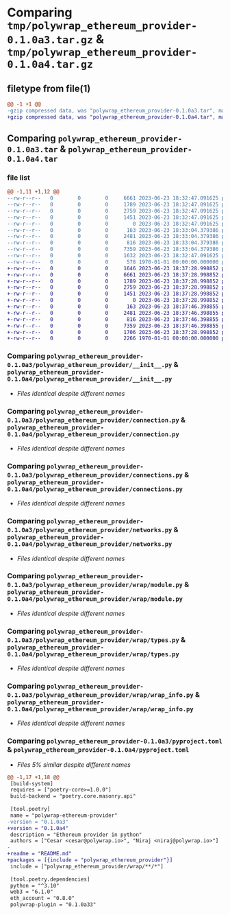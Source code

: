 # Comparing `tmp/polywrap_ethereum_provider-0.1.0a3.tar.gz` & `tmp/polywrap_ethereum_provider-0.1.0a4.tar.gz`

## filetype from file(1)

```diff
@@ -1 +1 @@
-gzip compressed data, was "polywrap_ethereum_provider-0.1.0a3.tar", max compression
+gzip compressed data, was "polywrap_ethereum_provider-0.1.0a4.tar", max compression
```

## Comparing `polywrap_ethereum_provider-0.1.0a3.tar` & `polywrap_ethereum_provider-0.1.0a4.tar`

### file list

```diff
@@ -1,11 +1,12 @@
--rw-r--r--   0        0        0     6661 2023-06-23 18:32:47.091625 polywrap_ethereum_provider-0.1.0a3/polywrap_ethereum_provider/__init__.py
--rw-r--r--   0        0        0     1789 2023-06-23 18:32:47.091625 polywrap_ethereum_provider-0.1.0a3/polywrap_ethereum_provider/connection.py
--rw-r--r--   0        0        0     2759 2023-06-23 18:32:47.091625 polywrap_ethereum_provider-0.1.0a3/polywrap_ethereum_provider/connections.py
--rw-r--r--   0        0        0     1451 2023-06-23 18:32:47.091625 polywrap_ethereum_provider-0.1.0a3/polywrap_ethereum_provider/networks.py
--rw-r--r--   0        0        0        0 2023-06-23 18:32:47.091625 polywrap_ethereum_provider-0.1.0a3/polywrap_ethereum_provider/py.typed
--rw-r--r--   0        0        0      163 2023-06-23 18:33:04.379386 polywrap_ethereum_provider-0.1.0a3/polywrap_ethereum_provider/wrap/__init__.py
--rw-r--r--   0        0        0     2481 2023-06-23 18:33:04.379386 polywrap_ethereum_provider-0.1.0a3/polywrap_ethereum_provider/wrap/module.py
--rw-r--r--   0        0        0      816 2023-06-23 18:33:04.379386 polywrap_ethereum_provider-0.1.0a3/polywrap_ethereum_provider/wrap/types.py
--rw-r--r--   0        0        0     7359 2023-06-23 18:33:04.379386 polywrap_ethereum_provider-0.1.0a3/polywrap_ethereum_provider/wrap/wrap_info.py
--rw-r--r--   0        0        0     1632 2023-06-23 18:32:47.091625 polywrap_ethereum_provider-0.1.0a3/pyproject.toml
--rw-r--r--   0        0        0      578 1970-01-01 00:00:00.000000 polywrap_ethereum_provider-0.1.0a3/PKG-INFO
+-rw-r--r--   0        0        0     1646 2023-06-23 18:37:28.998852 polywrap_ethereum_provider-0.1.0a4/README.md
+-rw-r--r--   0        0        0     6661 2023-06-23 18:37:28.998852 polywrap_ethereum_provider-0.1.0a4/polywrap_ethereum_provider/__init__.py
+-rw-r--r--   0        0        0     1789 2023-06-23 18:37:28.998852 polywrap_ethereum_provider-0.1.0a4/polywrap_ethereum_provider/connection.py
+-rw-r--r--   0        0        0     2759 2023-06-23 18:37:28.998852 polywrap_ethereum_provider-0.1.0a4/polywrap_ethereum_provider/connections.py
+-rw-r--r--   0        0        0     1451 2023-06-23 18:37:28.998852 polywrap_ethereum_provider-0.1.0a4/polywrap_ethereum_provider/networks.py
+-rw-r--r--   0        0        0        0 2023-06-23 18:37:28.998852 polywrap_ethereum_provider-0.1.0a4/polywrap_ethereum_provider/py.typed
+-rw-r--r--   0        0        0      163 2023-06-23 18:37:46.398855 polywrap_ethereum_provider-0.1.0a4/polywrap_ethereum_provider/wrap/__init__.py
+-rw-r--r--   0        0        0     2481 2023-06-23 18:37:46.398855 polywrap_ethereum_provider-0.1.0a4/polywrap_ethereum_provider/wrap/module.py
+-rw-r--r--   0        0        0      816 2023-06-23 18:37:46.398855 polywrap_ethereum_provider-0.1.0a4/polywrap_ethereum_provider/wrap/types.py
+-rw-r--r--   0        0        0     7359 2023-06-23 18:37:46.398855 polywrap_ethereum_provider-0.1.0a4/polywrap_ethereum_provider/wrap/wrap_info.py
+-rw-r--r--   0        0        0     1706 2023-06-23 18:37:28.998852 polywrap_ethereum_provider-0.1.0a4/pyproject.toml
+-rw-r--r--   0        0        0     2266 1970-01-01 00:00:00.000000 polywrap_ethereum_provider-0.1.0a4/PKG-INFO
```

### Comparing `polywrap_ethereum_provider-0.1.0a3/polywrap_ethereum_provider/__init__.py` & `polywrap_ethereum_provider-0.1.0a4/polywrap_ethereum_provider/__init__.py`

 * *Files identical despite different names*

### Comparing `polywrap_ethereum_provider-0.1.0a3/polywrap_ethereum_provider/connection.py` & `polywrap_ethereum_provider-0.1.0a4/polywrap_ethereum_provider/connection.py`

 * *Files identical despite different names*

### Comparing `polywrap_ethereum_provider-0.1.0a3/polywrap_ethereum_provider/connections.py` & `polywrap_ethereum_provider-0.1.0a4/polywrap_ethereum_provider/connections.py`

 * *Files identical despite different names*

### Comparing `polywrap_ethereum_provider-0.1.0a3/polywrap_ethereum_provider/networks.py` & `polywrap_ethereum_provider-0.1.0a4/polywrap_ethereum_provider/networks.py`

 * *Files identical despite different names*

### Comparing `polywrap_ethereum_provider-0.1.0a3/polywrap_ethereum_provider/wrap/module.py` & `polywrap_ethereum_provider-0.1.0a4/polywrap_ethereum_provider/wrap/module.py`

 * *Files identical despite different names*

### Comparing `polywrap_ethereum_provider-0.1.0a3/polywrap_ethereum_provider/wrap/types.py` & `polywrap_ethereum_provider-0.1.0a4/polywrap_ethereum_provider/wrap/types.py`

 * *Files identical despite different names*

### Comparing `polywrap_ethereum_provider-0.1.0a3/polywrap_ethereum_provider/wrap/wrap_info.py` & `polywrap_ethereum_provider-0.1.0a4/polywrap_ethereum_provider/wrap/wrap_info.py`

 * *Files identical despite different names*

### Comparing `polywrap_ethereum_provider-0.1.0a3/pyproject.toml` & `polywrap_ethereum_provider-0.1.0a4/pyproject.toml`

 * *Files 5% similar despite different names*

```diff
@@ -1,17 +1,18 @@
 [build-system]
 requires = ["poetry-core>=1.0.0"]
 build-backend = "poetry.core.masonry.api"
 
 [tool.poetry]
 name = "polywrap-ethereum-provider"
-version = "0.1.0a3"
+version = "0.1.0a4"
 description = "Ethereum provider in python"
 authors = ["Cesar <cesar@polywrap.io>", "Niraj <niraj@polywrap.io>"]
-
+readme = "README.md"
+packages = [{include = "polywrap_ethereum_provider"}]
 include = ["polywrap_ethereum_provider/wrap/**/*"]
 
 [tool.poetry.dependencies]
 python = "^3.10"
 web3 = "6.1.0"
 eth_account = "0.8.0"
 polywrap-plugin = "0.1.0a33"
```

